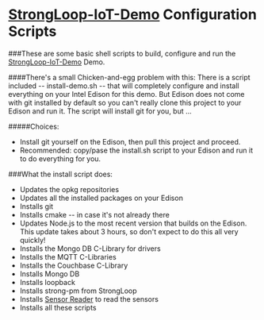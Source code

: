 # [StrongLoop-IoT-Demo](https://github.com/davidgs/StrongLoop-IoT-Demo) Configuration Scripts

###These are some basic shell scripts to build, configure and run the [StrongLoop-IoT-Demo](https://github.com/davidgs/StrongLoop-IoT-Demo) Demo. 

####There's a small Chicken-and-egg problem with this:
There is a script included -- install-demo.sh -- that will completely configure and install everything on your Intel Edison for this demo. But Edison does not come with git installed by default so you can't really clone this project to your Edison and run it. The script will install git for you, but ...

#####Choices:
* Install git yourself on the Edison, then pull this project and proceed.
* Recommended: copy/pase the install.sh script to your Edison and run it to do everything for you.

###What the install script does:
* Updates the opkg repositories 
* Updates all the installed packages on your Edison
* Installs git
* Installs cmake -- in case it's not already there
* Updates Node.js to the most recent version that builds on the Edison. This update takes about 3 hours, so don't expect to do this all very quickly!
* Installs the Mongo DB C-Library for drivers
* Installs the MQTT C-Libraries
* Installs the Couchbase C-Library
* Installs Mongo DB
* Installs loopback
* Installs strong-pm from StrongLoop
* Installs [Sensor Reader](https://github.com/davidgs/LSM9DS0) to read the sensors
* Installs all these scripts


